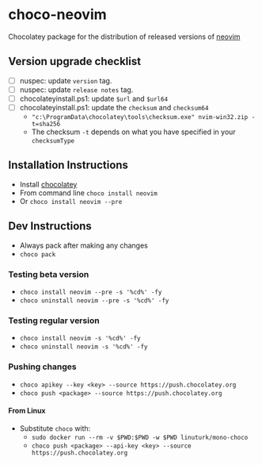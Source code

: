 # choco-neovim

Chocolatey package for the distribution of released versions of [neovim](https://neovim.io/)

## Version upgrade checklist

- [ ] nuspec: update `version` tag.
- [ ] nuspec: update `release notes` tag.
- [ ] chocolateyinstall.ps1: update `$url` and `$url64`
- [ ] chocolateyinstall.ps1: update the `checksum` and `checksum64`
	- `"c:\ProgramData\chocolatey\tools\checksum.exe" nvim-win32.zip -t=sha256`
	- The checksum `-t` depends on what you have specified in your `checksumType`

## Installation Instructions

- Install [chocolatey](https://chocolatey.org/install)
- From command line `choco install neovim`
- Or `choco install neovim --pre`

## Dev Instructions

- Always pack after making any changes
- `choco pack`

### Testing beta version

- `choco install neovim --pre -s '%cd%' -fy`
- `choco uninstall neovim --pre -s '%cd%' -fy`

### Testing regular version

- `choco install neovim -s '%cd%' -fy`
- `choco uninstall neovim -s '%cd%' -fy`

### Pushing changes

- `choco apikey --key <key> --source https://push.chocolatey.org` 
- `choco push <package> --source https://push.chocolatey.org` 

#### From Linux

- Substitute `choco` with:
  - `sudo docker run --rm -v $PWD:$PWD -w $PWD linuturk/mono-choco`
  - `choco push <package> --api-key <key> --source https://push.chocolatey.org` 
